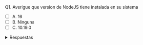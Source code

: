 Q1. Averigue que version de NodeJS tiene instalada en su sistema 
- [ ] A. 16
- [ ] B. Ninguna
- [ ] C. 10.19.0
<details>
  <summary>Respuestas</summary>
  <p><b>C</b></p>
</details>

